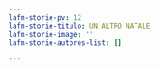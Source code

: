 ```yaml
---
lafm-storie-pv: 12
lafm-storie-titulo: UN ALTRO NATALE
lafm-storie-image: ''
lafm-storie-autores-list: []

---
```

